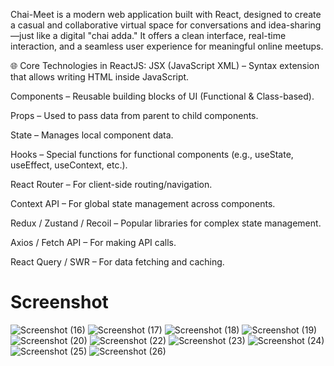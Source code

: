 Chai-Meet is a modern web application built with React, designed to create a casual and collaborative virtual space for conversations and idea-sharing—just like a digital "chai adda." It offers a clean interface, real-time interaction, and a seamless user experience for meaningful online meetups.


🌐 Core Technologies in ReactJS:
JSX (JavaScript XML) – Syntax extension that allows writing HTML inside JavaScript.

Components – Reusable building blocks of UI (Functional & Class-based).

Props – Used to pass data from parent to child components.

State – Manages local component data.

Hooks – Special functions for functional components (e.g., useState, useEffect, useContext, etc.).

React Router – For client-side routing/navigation.

Context API – For global state management across components.

Redux / Zustand / Recoil – Popular libraries for complex state management.

Axios / Fetch API – For making API calls.

React Query / SWR – For data fetching and caching.

# Screenshot
![Screenshot (16)](https://github.com/user-attachments/assets/a28be14d-3a79-4d7d-a512-56bdec7efbcf)
![Screenshot (17)](https://github.com/user-attachments/assets/d0d5f416-dd0a-457b-a850-d2ba2c44b0d4)
![Screenshot (18)](https://github.com/user-attachments/assets/1640768c-efec-4537-a1a4-39beccad70b4)
![Screenshot (19)](https://github.com/user-attachments/assets/9581e50b-f821-41b4-b0d9-7eaa6ab7a6fb)
![Screenshot (20)](https://github.com/user-attachments/assets/ea8610bf-8657-4689-965b-7b205a419993)
![Screenshot (22)](https://github.com/user-attachments/assets/f671d7e3-6ddc-41b3-888e-32527556a05e)
![Screenshot (23)](https://github.com/user-attachments/assets/bc11ac5d-afb8-40a0-a0d6-c3db4c4758f5)
![Screenshot (24)](https://github.com/user-attachments/assets/7309c916-7a4b-4110-8781-8d672be1ebfd)
![Screenshot (25)](https://github.com/user-attachments/assets/af4aeca1-1f46-4332-931b-16cd74b4fb25)
![Screenshot (26)](https://github.com/user-attachments/assets/b88aeae5-a587-4649-9aa4-6d61cfc5202c)
